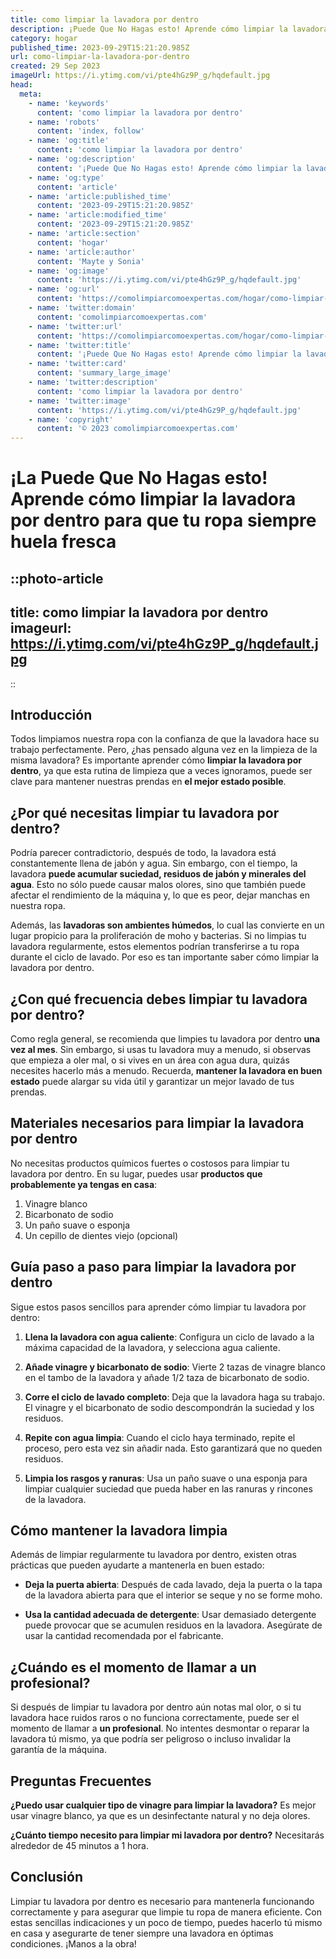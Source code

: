 ```yaml
---
title: como limpiar la lavadora por dentro
description: ¡Puede Que No Hagas esto! Aprende cómo limpiar la lavadora por dentro para que tu ropa siempre huela fresca
category: hogar
published_time: 2023-09-29T15:21:20.985Z
url: como-limpiar-la-lavadora-por-dentro
created: 29 Sep 2023
imageUrl: https://i.ytimg.com/vi/pte4hGz9P_g/hqdefault.jpg
head:
  meta:
    - name: 'keywords'
      content: 'como limpiar la lavadora por dentro'
    - name: 'robots'
      content: 'index, follow'
    - name: 'og:title'
      content: 'como limpiar la lavadora por dentro'
    - name: 'og:description'
      content: '¡Puede Que No Hagas esto! Aprende cómo limpiar la lavadora por dentro para que tu ropa siempre huela fresca'
    - name: 'og:type'
      content: 'article'
    - name: 'article:published_time'
      content: '2023-09-29T15:21:20.985Z'
    - name: 'article:modified_time'
      content: '2023-09-29T15:21:20.985Z'
    - name: 'article:section'
      content: 'hogar'
    - name: 'article:author'
      content: 'Mayte y Sonia'
    - name: 'og:image'
      content: 'https://i.ytimg.com/vi/pte4hGz9P_g/hqdefault.jpg'
    - name: 'og:url'
      content: 'https://comolimpiarcomoexpertas.com/hogar/como-limpiar-la-lavadora-por-dentro'
    - name: 'twitter:domain'
      content: 'comolimpiarcomoexpertas.com'
    - name: 'twitter:url'
      content: 'https://comolimpiarcomoexpertas.com/hogar/como-limpiar-la-lavadora-por-dentro'
    - name: 'twitter:title'
      content: '¡Puede Que No Hagas esto! Aprende cómo limpiar la lavadora por dentro para que tu ropa siempre huela fresca'
    - name: 'twitter:card'
      content: 'summary_large_image'
    - name: 'twitter:description'
      content: 'como limpiar la lavadora por dentro'
    - name: 'twitter:image'
      content: 'https://i.ytimg.com/vi/pte4hGz9P_g/hqdefault.jpg'
    - name: 'copyright'
      content: '© 2023 comolimpiarcomoexpertas.com'
---
```

# ¡La Puede Que No Hagas esto! Aprende cómo limpiar la lavadora por dentro para que tu ropa siempre huela fresca

::photo-article
---
title: como limpiar la lavadora por dentro
imageurl: https://i.ytimg.com/vi/pte4hGz9P_g/hqdefault.jpg
---
::
## **Introducción**
Todos limpiamos nuestra ropa con la confianza de que la lavadora hace su trabajo perfectamente. Pero, ¿has pensado alguna vez en la limpieza de la misma lavadora? Es importante aprender cómo **limpiar la lavadora por dentro**, ya que esta rutina de limpieza que a veces ignoramos, puede ser clave para mantener nuestras prendas en **el mejor estado posible**.

## **¿Por qué necesitas limpiar tu lavadora por dentro?**
Podría parecer contradictorio, después de todo, la lavadora está constantemente llena de jabón y agua. Sin embargo, con el tiempo, la lavadora **puede acumular suciedad, residuos de jabón y minerales del agua**. Esto no sólo puede causar malos olores, sino que también puede afectar el rendimiento de la máquina y, lo que es peor, dejar manchas en nuestra ropa.

Además, las **lavadoras son ambientes húmedos**, lo cual las convierte en un lugar propicio para la proliferación de moho y bacterias. Si no limpias tu lavadora regularmente, estos elementos podrían transferirse a tu ropa durante el ciclo de lavado. Por eso es tan importante saber cómo limpiar la lavadora por dentro.

## **¿Con qué frecuencia debes limpiar tu lavadora por dentro?**
Como regla general, se recomienda que limpies tu lavadora por dentro **una vez al mes**. Sin embargo, si usas tu lavadora muy a menudo, si observas que empieza a oler mal, o si vives en un área con agua dura, quizás necesites hacerlo más a menudo. Recuerda, **mantener la lavadora en buen estado** puede alargar su vida útil y garantizar un mejor lavado de tus prendas.

## **Materiales necesarios para limpiar la lavadora por dentro**
No necesitas productos químicos fuertes o costosos para limpiar tu lavadora por dentro. En su lugar, puedes usar **productos que probablemente ya tengas en casa**:

1. Vinagre blanco
2. Bicarbonato de sodio
3. Un paño suave o esponja
4. Un cepillo de dientes viejo (opcional)

## **Guía paso a paso para limpiar la lavadora por dentro**
Sigue estos pasos sencillos para aprender cómo limpiar tu lavadora por dentro:

1. **Llena la lavadora con agua caliente**: Configura un ciclo de lavado a la máxima capacidad de la lavadora, y selecciona agua caliente.

2. **Añade vinagre y bicarbonato de sodio**: Vierte 2 tazas de vinagre blanco en el tambo de la lavadora y añade 1/2 taza de bicarbonato de sodio.

3. **Corre el ciclo de lavado completo**: Deja que la lavadora haga su trabajo. El vinagre y el bicarbonato de sodio descompondrán la suciedad y los residuos.

4. **Repite con agua limpia**: Cuando el ciclo haya terminado, repite el proceso, pero esta vez sin añadir nada. Esto garantizará que no queden residuos.

5. **Limpia los rasgos y ranuras**: Usa un paño suave o una esponja para limpiar cualquier suciedad que pueda haber en las ranuras y rincones de la lavadora.

## **Cómo mantener la lavadora limpia**
Además de limpiar regularmente tu lavadora por dentro, existen otras prácticas que pueden ayudarte a mantenerla en buen estado:

- **Deja la puerta abierta**: Después de cada lavado, deja la puerta o la tapa de la lavadora abierta para que el interior se seque y no se forme moho.

- **Usa la cantidad adecuada de detergente**: Usar demasiado detergente puede provocar que se acumulen residuos en la lavadora. Asegúrate de usar la cantidad recomendada por el fabricante.

## **¿Cuándo es el momento de llamar a un profesional?**
Si después de limpiar tu lavadora por dentro aún notas mal olor, o si tu lavadora hace ruidos raros o no funciona correctamente, puede ser el momento de llamar a **un profesional**. No intentes desmontar o reparar la lavadora tú mismo, ya que podría ser peligroso o incluso invalidar la garantía de la máquina.

## **Preguntas Frecuentes**

**¿Puedo usar cualquier tipo de vinagre para limpiar la lavadora?** Es mejor usar vinagre blanco, ya que es un desinfectante natural y no deja olores.

**¿Cuánto tiempo necesito para limpiar mi lavadora por dentro?** Necesitarás alrededor de 45 minutos a 1 hora.

## **Conclusión**
Limpiar tu lavadora por dentro es necesario para mantenerla funcionando correctamente y para asegurar que limpie tu ropa de manera eficiente. Con estas sencillas indicaciones y un poco de tiempo, puedes hacerlo tú mismo en casa y asegurarte de tener siempre una lavadora en óptimas condiciones. ¡Manos a la obra!